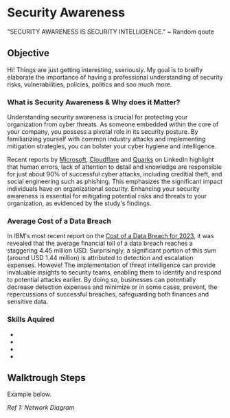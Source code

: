 # Security Awareness
 "SECURITY AWARENESS IS SECURITY INTELLIGENCE." ~ Random qoute

## Objective

Hi! Things are just getting interesting, sseriously. My goal is to breifly elaborate the importance of having a professional understanding of security risks, vulnerabilities, policies, politics and soo much more. 

### What is Security Awareness & Why does it Matter?

Understanding security awareness is crucial for protecting your organization from cyber threats. As someone embedded within the core of your company, you possess a pivotal role in its security posture. By familiarizing yourself with common industry attacks and implementing mitigation strategies, you can bolster your cyber hygiene and intelligence.

Recent reports by <a href="https://www.microsoft.com/en-us/edge/learning-center/common-threats-online-security?form=MA13I2/blob/main/README.md">Microsoft</a>, <a href="https://www.cloudflare.com/learning/email-security/what-is-email-security">Cloudflare</a> and <a href="https://www.linkedin.com/pulse/role-human-error-successful-cyber-security/">Quarks</a> on LinkedIn highlight that human errors, lack of attention to detail and knowledge are responsible for just about 90% of successful cyber attacks, including creditial theft, and social engineering such as phishing. This emphasizes the significant impact individuals have on organizational security. Enhancing your security awareness is essential for mitigating potential risks and threats to your organization, as evidenced by the study's findings.

### Average Cost of a Data Breach

In IBM's most recent report on the <a href="https://www.ibm.com/reports/data-breach/blob/main/README.md">Cost of a Data Breach for 2023</a>, it was revealed that the average financial toll of a data breach reaches a staggering 4.45 million USD. Surprisingly, a significant portion of this sum (around USD 1.44 million) is attributed to detection and escalation expenses. Howeve! The implementation of threat intelligence can provide invaluable insights to security teams, enabling them to identify and respond to potential attacks earlier. By doing so, businesses can potentially decrease detection expenses and minimize or in some cases, prevent, the repercussions of successful breaches, safeguarding both finances and sensitive data.

### Skills Aquired

- 
- 
- 
- 


## Walktrough Steps

Example below.

*Ref 1: Network Diagram*
